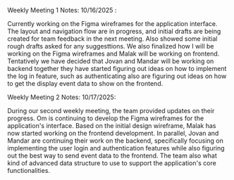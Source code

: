 Weekly Meeting 1 Notes: 10/16/2025 :

Currently working on the Figma wireframes for the application interface. The layout and navigation flow are in progress, and initial drafts are being created for team feedback in the next meeting. Also showed some initial rough drafts asked for any suggesttions. We also finalized how I will be working on the Figma wireframes and Malak will be working on frontend. Tentatively we have decided that Jovan and Mandar will be working on backend together they have started  figuring out ideas on how to implement the log in feature, such as authenticating also are figuring out ideas on how to get the display event data to show on the frontend. 

Weekly Meeting 2 Notes: 10/17/2025:

During our second weekly meeting, the team provided updates on their progress. Om is continuing to develop the Figma wireframes for the application's interface. Based on the initial design wireframe, Malak has now started working on the frontend development. In parallel, Jovan and Mandar are continuing their work on the backend, specifically focusing on implementing the user login and authentication features while also figuring out the best way to send event data to the frontend. The team also what kind of advanced data structure to use to support the application's core functionalities.
